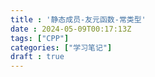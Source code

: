 ```yaml
---
title : '静态成员-友元函数-常类型'
date : 2024-05-09T00:17:13Z
tags: ["CPP"]
categories: ["学习笔记"]
draft : true
---
```

